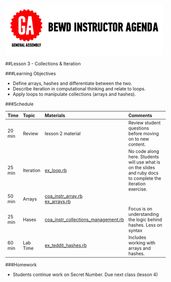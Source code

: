 
![GeneralAssemb.ly](../assets/ICL_icons/instr_agenda.png)


##Lesson 3 - Collections & Iteration 


###Learning Objectives

*	Define arrays, hashes and differentiate between the two.
*	Describe iteration in computational thinking and relate to loops.
*	Apply loops to manipulate collections  (arrays and hashes). 



###Schedule


| Time        | Topic| Materials| Comments |
| ------------- |:-------------|:-------------------|:-------------------|
| 20 min | Review| lesson 2 material|Review student questions before moving on to new content.| 
| 25 min | Iteration | [ex_loop.rb](exercises/ex_loop.rb)|No code along here. Students will use what is on the slides and ruby docs to complete the iteration exercise.|
| 50 min | Arrays|[coa_instr_array.rb](code_alongs/coa_instr_array.rb) <br> [ex_arrays.rb](exercises/ex_arrays.rb)| |
| 25 min | Hases | [coa_instr_collections_management.rb](code_alongs/coa_instr_collection_management.rb)| Focus is on understanding the logic behind hashes. Less on syntax|
| 60 min | Lab Time|[ex_teddit_hashes.rb](exercises/ex_teddit_hashes.rb) | Includes working with arrays and hashes. |



###Homework

-	Students continue work on Secret Number. Due next class (lesson 4)



